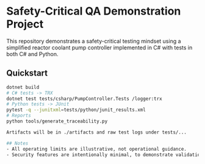 # Safety-Critical QA Demonstration Project

This repository demonstrates a safety-critical testing mindset using a simplified reactor coolant pump controller implemented in C# with tests in both C# and Python.

## Quickstart
```bash
dotnet build
# C# tests -> TRX
dotnet test tests/csharp/PumpController.Tests /logger:trx
# Python tests -> JUnit
pytest -q --junitxml=tests/python/junit_results.xml
# Reports
python tools/generate_traceability.py

Artifacts will be in ./artifacts and raw test logs under tests/...

## Notes
- All operating limits are illustrative, not operational guidance.
- Security features are intentionally minimal, to demonstrate validation and rejection of malformed/unauthorized commands.
